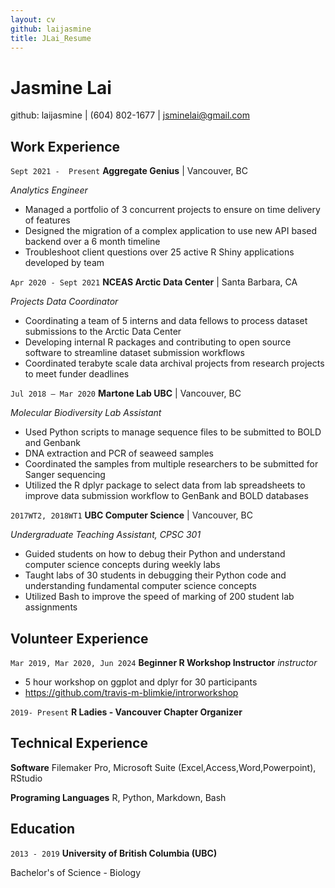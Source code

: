 ```yaml
---
layout: cv
github: laijasmine
title: JLai_Resume
---
```

# Jasmine Lai 
github: laijasmine | (604) 802-1677 | <a href="jsminelai@gmail.com">jsminelai@gmail.com</a>

## Work Experience
`Sept 2021 -  Present`
__Aggregate Genius__ | Vancouver, BC

_Analytics Engineer_
- Managed a portfolio of 3 concurrent projects to ensure on time delivery of features
- Designed the migration of a complex application to use new API based backend over a 6 month timeline
- Troubleshoot client questions over 25 active R Shiny applications developed by team

`Apr 2020 - Sept 2021`
__NCEAS Arctic Data Center__ | Santa Barbara, CA

_Projects Data Coordinator_
- Coordinating a team of 5 interns and data fellows to process dataset submissions to the Arctic Data Center
- Developing internal R packages and contributing to open source software to streamline dataset submission workflows
- Coordinated terabyte scale data archival projects from research projects to meet funder deadlines

`Jul 2018 – Mar 2020`
__Martone Lab UBC__ | Vancouver, BC

_Molecular Biodiversity Lab Assistant_
- Used Python scripts to manage sequence files to be submitted to BOLD and Genbank
- DNA extraction and PCR of seaweed samples
- Coordinated the samples from multiple researchers to be submitted for Sanger sequencing
- Utilized the R dplyr package to select data from lab spreadsheets to improve data submission workflow to GenBank and BOLD databases

`2017WT2, 2018WT1`
__UBC Computer Science__ | Vancouver, BC

_Undergraduate Teaching Assistant, CPSC 301_
- Guided students on how to debug their Python and understand computer science concepts during weekly labs
- Taught labs of 30 students in debugging their Python code and understanding fundamental computer science concepts
- Utilized Bash to improve the speed of marking of 200 student lab assignments 

<div style="page-break-after: always;"></div>

## Volunteer Experience

`Mar 2019, Mar 2020, Jun 2024`
__Beginner R Workshop Instructor__
_instructor_
- 5 hour workshop on ggplot and dplyr for 30 participants
- https://github.com/travis-m-blimkie/introrworkshop

`2019- Present`
__R Ladies - Vancouver Chapter Organizer__

## Technical Experience
__Software__
Filemaker Pro, Microsoft Suite (Excel,Access,Word,Powerpoint), RStudio

__Programing Languages__
R, Python, Markdown, Bash

## Education
`2013 - 2019`
__University of British Columbia (UBC)__

Bachelor's of Science - Biology

<!-- ### Footer

Last updated: July 2021 -->

